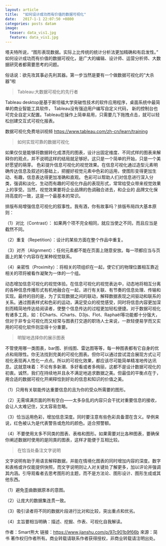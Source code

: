 ```yaml
---
layout: article
title:  "如何设计成功而有价值的数据可视化"
date:   2017-1-1 22:07:50 +0800
categories: posts datam
image:
  teaser: data_vis1.jpg
  feature: data_vis1.jpg
---
```

塔夫特所说，“图形表现数据。实际上比传统的统计分析法更加精确和有启发性。”
如何设计成功而有价值的数据可视化，是广大的编辑、设计师、运营分析师、大数据研究者都需要思考的问题。

俗话说：欲先攻其事必先利其器。第一步当然是要有一个做数据可视化的“大杀器”啦

>  Tableau:大数据可视化的先行者

Tableau desktop是基于斯坦福大学突破性技术的软件应用程序，桌面系统中最简单的商业智能工具软件，
Tableau没有强迫用户编写自定义代码，
新的控制台也可完全自定义配置。Tableau在操作上简单易用，只需要几下拖拽点击，就可以轻松创建交互式可视化报表。

数据可视化免费培训视频
https://www.tableau.com/zh-cn/learn/training

>  如何实现可靠的数据可视化

如果仅仅是能够将数据转化成漂亮的图表，设计出固定维度、不同式样的图表来解释你的观点，并不说明这样的结局就足够好。这只是一个简单的开始，只是一个美好愿望的萌芽。
色彩提升信息可视化的视觉效果。在信息可视化通过造型元素明确传达信息及叙述的基础上，把握好视觉元素中色彩的运用，使图形变得更加生动、有趣，信息表达得更加准确和直观。
色彩可以帮助人们对信息进行深入分类，强调和淡化、生动而有趣的可视化作品的表现形式，常常给受众带来视觉效果上的享受。当然，视觉效果要将企业品牌的色调融合进去，和企业的
品牌文化保持高度的一致，这是一个最基本的常识。


排版布局增强信息可视化的叙事性。我有酒，你有故事吗？排版布局四大基本原则：

（1）对比（Contrast）： 如果两个项不完全相同，就应当使之不同，而且应当是截然不同。

（2）重复（Repetition）：设计的某些方面在整个作品中重复。

（3）对齐（Alignment）：任何元素都不能在页面上随意安放。每一项都应当与页面上的某个内容存在某种视觉联系。

（4）亲密性（Proximity）：将相关的项组织在一起，使它们的物理位置相互靠近相关的项将被看作凝聚为一体的一个组。

动态增加信息可视化的视觉体验。在信息可视化的视觉表达中，动态地将相互分离的各种信息传播形式有机地融合在一起，进行有关联、有节奏的信息处理、传输和实现。最终的目的是，为了实现数据之间的联动，解释数据表现之间驱动和联系的关系。通过图表样式和色彩的运动，满足受众的视觉感受，同时将信息内容更加深刻而精简地传达给阅读者，使整个信息传达的过程更加轻松便捷。对于数据可视化有诸多工具，如：ECharts、iCharts、D3js、Flot、Raphaël等功能都十分强大，但对于非专业可视化而又经常与图表打交道的职场人士来说，一款轻便易学而又实用的可视化软件则显得十分重要。


>  明智地选择你的展示图表

不管使用哪一类图表，bar图、折线图、雷达图等等，每一种图表都有它自身的优点和局限性。你无法找到完美的可视化图表。但你可以通过尝试混合展现方式让可视化表现再人性化一点点。所以的可视化效果，都应该尽可能简单精准地传达讯息。这就意味着：不论有多新潮、多好看或者多绚丽，这都不是设计数据可视化的初衷。诚然，我们在持续地并且永不满足地追求数据之美。但最佳的平衡点在于，用合适的数据可视化开阐释恰到好处的信息和知识的价值之美。

（1）只用有关联能传达重要信息的且为你的受众所需要的图形。

（2）无需填满页面的所有空白——太多杂乱的内容只会干扰对重要信息的接收，会让人太难记住，又太容易忽略。

（3）恰当运用色彩，增加信息深度。同时要注意有些色彩具备潜在含义。举例来说，红色被认为是代表警告或危险的颜色。适合预警额。

（4）不要使用太多不同类的图表、表格和图形。如果需要对比各种图表，要确保你阐述数据时使用的是同类的图表，这样才能便于互相比较。

>  在恰当处备注文字说明

文字说明有助于用语言解释数据，并能在情境化图表的同时增加内容的深度。数字和表格或许仅能提供快照，而文字说明则让人对关键处了解更多，加以评论并强调其内涵。引导观看者去思考图形的主题，而不是方法论、图形设计、图形生成或其他东西。

（1）避免歪曲数据原本的意图。

（2）让庞大的数据集连贯一致。

（3）吸引读者将不同的数据片段进行比对和比较，突出重点和优劣。

（4）主旨要相当明确：描述、挖掘、作表、可视化自我解读。


作者：Smart熊大
链接：https://www.jianshu.com/p/97c901b9f66b
來源：简书
著作权归作者所有。商业转载请联系作者获得授权，非商业转载请注明出处。


